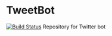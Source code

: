 # TweetBot
[![Build Status](https://travis-ci.org/EVelez79/Watch-The-Waves.svg?branch=master)](https://travis-ci.org/EVelez79/Watch-The-Waves)
Repository for Twitter bot
